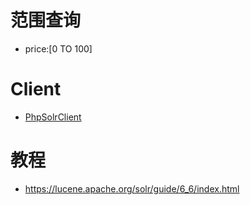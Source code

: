 
# 范围查询
- price:[0 TO 100]


# Client
- [PhpSolrClient](https://github.com/roomthirteen/PhpSolrClient)


# 教程
- https://lucene.apache.org/solr/guide/6_6/index.html
